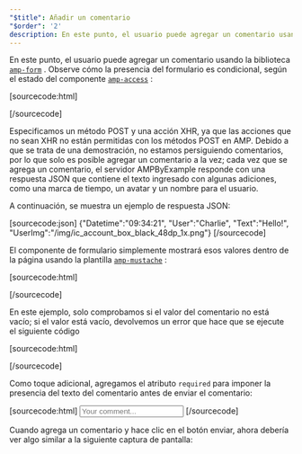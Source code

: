 ```yaml
---
"$title": Añadir un comentario
"$order": '2'
description: En este punto, el usuario puede agregar un comentario usando la biblioteca amp-form. Observe cómo la presencia del formulario es condicional, dependiendo del estado del componente amp-access ...
---
```


<amp-img src="/static/img/comment.png" alt="Add comment" height="325" width="300"></amp-img>

En este punto, el usuario puede agregar un comentario usando la biblioteca [`amp-form`](../../../../documentation/components/reference/amp-form.md) . Observe cómo la presencia del formulario es condicional, según el estado del componente [`amp-access`](../../../../documentation/components/reference/amp-access.md) :

[sourcecode:html]
<form amp-access="loggedIn" amp-access-hide method="post" action-xhr="<%host%>/samples_templates/comment_section/submit-comment-xhr" target="_top">
[/sourcecode]

Especificamos un método POST y una acción XHR, ya que las acciones que no sean XHR no están permitidas con los métodos POST en AMP. Debido a que se trata de una demostración, no estamos persiguiendo comentarios, por lo que solo es posible agregar un comentario a la vez; cada vez que se agrega un comentario, el servidor AMPByExample responde con una respuesta JSON que contiene el texto ingresado con algunas adiciones, como una marca de tiempo, un avatar y un nombre para el usuario.

A continuación, se muestra un ejemplo de respuesta JSON:

[sourcecode:json]
{"Datetime":"09:34:21",
"User":"Charlie",
"Text":"Hello!",
"UserImg":"/img/ic_account_box_black_48dp_1x.png"}
[/sourcecode]

El componente de formulario simplemente mostrará esos valores dentro de la página usando la plantilla [`amp-mustache`](../../../../documentation/components/reference/amp-mustache.md) :

[sourcecode:html]
<div submit-success>
  <template type="amp-mustache">
    <div class="comment-user">
      <amp-img width="44" class="user-avatar" height="44" alt="user" src="{{UserImg}}"></amp-img>
      <div class="card comment">
        <p><span class="user">{% raw %}{{User}}{% endraw %}</span><span class="date">{% raw %}{{Datetime}}{% endraw %}</span></p>
        <p>{% raw %}{{Text}}{% endraw %}</p>
      </div>
    </div>
  </template>
</div>
[/sourcecode]

En este ejemplo, solo comprobamos si el valor del comentario no está vacío; si el valor está vacío, devolvemos un error que hace que se ejecute el siguiente código

[sourcecode:html]
<div submit-error>
  <template type="amp-mustache">
    Error! Looks like something went wrong with your comment, please try to submit it again.
  </template>
</div>
[/sourcecode]

Como toque adicional, agregamos el atributo `required` para imponer la presencia del texto del comentario antes de enviar el comentario:

<amp-img src="/static/img/enforce-comment.png" alt="Enforce comment" height="325" width="300"></amp-img>

[sourcecode:html]
<input type="text" class="data-input" name="text" placeholder="Your comment..." required>
[/sourcecode]

Cuando agrega un comentario y hace clic en el botón enviar, ahora debería ver algo similar a la siguiente captura de pantalla:

<amp-img src="/static/img/logout-button.png" alt="Comment added" height="352" width="300"></amp-img>

